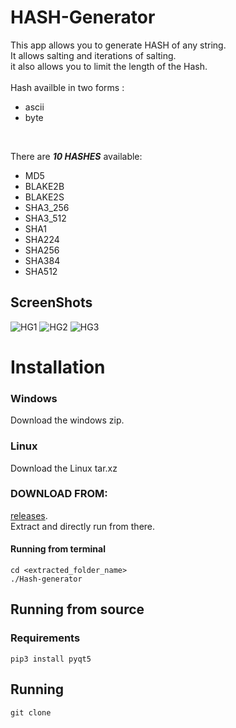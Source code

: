 # HASH-Generator #
This app allows  you to generate HASH of any string. <br />
It allows salting and iterations of salting. <br />
it also allows you to limit the length of the Hash. <br />
<br/>
Hash availble in two forms :
 - ascii
 - byte
<br />

There are ***10 HASHES*** available:
  * MD5
  * BLAKE2B
  * BLAKE2S
  * SHA3_256
  * SHA3_512
  * SHA1
  * SHA224
  * SHA256
  * SHA384
  * SHA512
 
 ## ScreenShots 
 
![HG1](https://user-images.githubusercontent.com/86911386/131721171-5a66e6dd-efd7-4e5d-8034-d70ae1433578.png)
![HG2](https://user-images.githubusercontent.com/86911386/131721174-73c0ce30-fcd4-4bc1-976e-a979f4ae0e08.png)
![HG3](https://user-images.githubusercontent.com/86911386/131721176-53baf07e-13cb-4b3a-b9d8-906e8793c469.png)


# Installation 
### Windows
Download the windows zip.<br/>
### Linux
Download the Linux tar.xz 
<br/>
### DOWNLOAD FROM:
[releases](https://github.com/VENGENCE7/HASH-Generator/releases/tag/HASH_Gen_0.1). <br/>
Extract and directly run from there.
#### Running from terminal
```
cd <extracted_folder_name>
./Hash-generator
```
## Running from source
### Requirements

```
pip3 install pyqt5 
```
## Running 
```
git clone 
```

          
